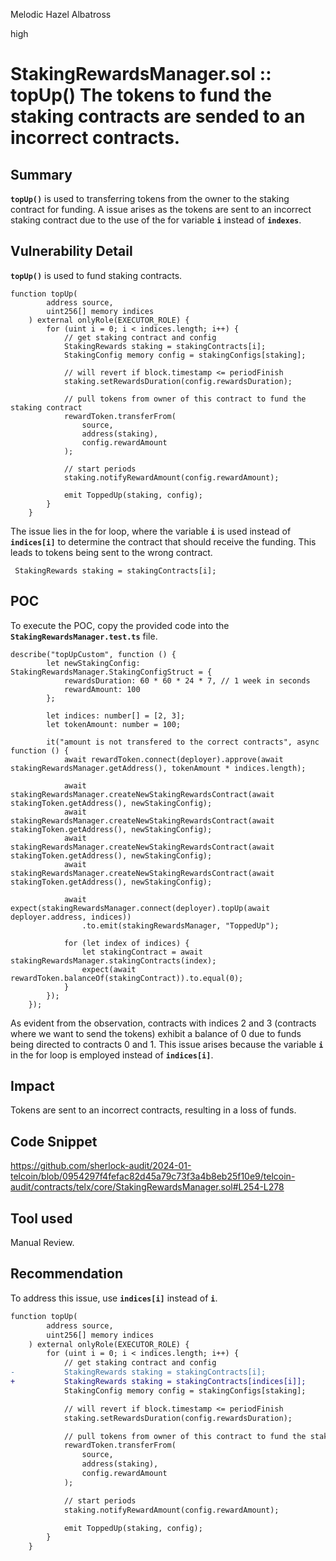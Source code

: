 Melodic Hazel Albatross

high

# StakingRewardsManager.sol :: topUp() The tokens to fund the staking contracts are sended to an incorrect contracts.

## Summary
**`topUp()`** is used to transferring tokens from the owner to the staking contract for funding. A issue arises as the tokens are sent to an incorrect staking contract due to the use of the for variable **`i`** instead of **`indexes`**.
## Vulnerability Detail
**`topUp()`** is used to fund staking contracts. 
```Solidity
function topUp(
        address source,
        uint256[] memory indices
    ) external onlyRole(EXECUTOR_ROLE) {
        for (uint i = 0; i < indices.length; i++) {
            // get staking contract and config
            StakingRewards staking = stakingContracts[i];
            StakingConfig memory config = stakingConfigs[staking];

            // will revert if block.timestamp <= periodFinish
            staking.setRewardsDuration(config.rewardsDuration);

            // pull tokens from owner of this contract to fund the staking contract
            rewardToken.transferFrom(
                source,
                address(staking),
                config.rewardAmount
            );

            // start periods
            staking.notifyRewardAmount(config.rewardAmount);

            emit ToppedUp(staking, config);
        }
    }
```
The issue lies in the for loop, where the variable **`i`** is used instead of **`indices[i]`** to determine the contract that should receive the funding. This leads to tokens being sent to the wrong contract.
```Solidity
 StakingRewards staking = stakingContracts[i];
```
## POC
To execute the POC, copy the provided code into the **`StakingRewardsManager.test.ts`** file.
```Solidity
describe("topUpCustom", function () {
        let newStakingConfig: StakingRewardsManager.StakingConfigStruct = {
            rewardsDuration: 60 * 60 * 24 * 7, // 1 week in seconds
            rewardAmount: 100
        };

        let indices: number[] = [2, 3];
        let tokenAmount: number = 100;

        it("amount is not transfered to the correct contracts", async function () {
            await rewardToken.connect(deployer).approve(await stakingRewardsManager.getAddress(), tokenAmount * indices.length);

            await stakingRewardsManager.createNewStakingRewardsContract(await stakingToken.getAddress(), newStakingConfig);
            await stakingRewardsManager.createNewStakingRewardsContract(await stakingToken.getAddress(), newStakingConfig);
            await stakingRewardsManager.createNewStakingRewardsContract(await stakingToken.getAddress(), newStakingConfig);
            await stakingRewardsManager.createNewStakingRewardsContract(await stakingToken.getAddress(), newStakingConfig);

            await expect(stakingRewardsManager.connect(deployer).topUp(await deployer.address, indices))
                .to.emit(stakingRewardsManager, "ToppedUp");

            for (let index of indices) {
                let stakingContract = await stakingRewardsManager.stakingContracts(index);
                expect(await rewardToken.balanceOf(stakingContract)).to.equal(0);
            }
        });
    });
```
As evident from the observation, contracts with indices 2 and 3 (contracts where we want to send the tokens) exhibit a balance of 0 due to funds being directed to contracts 0 and 1. This issue arises because the variable **`i`** in the for loop is employed instead of **`indices[i]`**.
## Impact
Tokens are sent to an incorrect contracts, resulting in a loss of funds.
## Code Snippet
https://github.com/sherlock-audit/2024-01-telcoin/blob/0954297f4fefac82d45a79c73f3a4b8eb25f10e9/telcoin-audit/contracts/telx/core/StakingRewardsManager.sol#L254-L278
## Tool used
Manual Review.
## Recommendation
To address this issue, use **`indices[i]`** instead of **`i`**.
```diff
function topUp(
        address source,
        uint256[] memory indices
    ) external onlyRole(EXECUTOR_ROLE) {
        for (uint i = 0; i < indices.length; i++) {
            // get staking contract and config
-           StakingRewards staking = stakingContracts[i];
+           StakingRewards staking = stakingContracts[indices[i]];
            StakingConfig memory config = stakingConfigs[staking];

            // will revert if block.timestamp <= periodFinish
            staking.setRewardsDuration(config.rewardsDuration);

            // pull tokens from owner of this contract to fund the staking contract
            rewardToken.transferFrom(
                source,
                address(staking),
                config.rewardAmount
            );

            // start periods
            staking.notifyRewardAmount(config.rewardAmount);

            emit ToppedUp(staking, config);
        }
    }
```